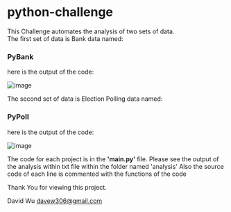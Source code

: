 # python-challenge

This Challenge automates the analysis of two sets of data.
<br>
The first set of data is Bank data named: <h3> PyBank </h3>

here is the output of the code:

![image](https://user-images.githubusercontent.com/72616406/114914868-da976980-9df0-11eb-811b-bb78d045ef45.png)


The second set of data is Election Polling data named: <h3> PyPoll </h3>

here is the output of the code:

![image](https://user-images.githubusercontent.com/72616406/114915303-61e4dd00-9df1-11eb-96cc-c60fa4728b4e.png)


The code for each project is in the <b>'main.py'</b> file.
Please see the output of the analysis within txt file within the folder named 'analysis'
Also the source code of each line is commented with the functions of the code


Thank You for viewing this project.


David Wu
davew306@gmail.com

